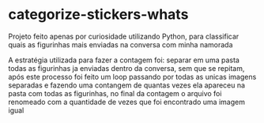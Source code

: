 # categorize-stickers-whats
Projeto feito apenas por curiosidade utilizando Python, para classificar quais as figurinhas mais enviadas na conversa com minha namorada

A estratégia utilizada para fazer a contagem foi: separar em uma pasta todas as figurinhas ja enviadas dentro da conversa, sem que se repitam, após este processo foi feito um loop 
passando por todas as unicas imagens separadas e fazendo uma contangem de quantas vezes ela apareceu na pasta com todas as figurinhas, 
no final da contagem o arquivo foi renomeado com a quantidade de vezes que foi encontrado uma imagem igual
